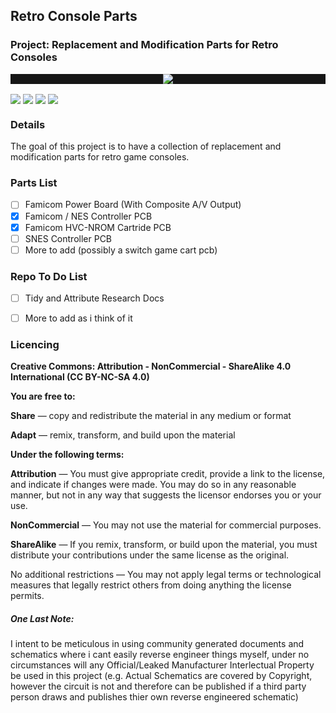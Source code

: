 ## Retro Console Parts

### **Project**: Replacement and Modification Parts for Retro Consoles <img alt="" align="right" src="https://img.shields.io/badge/Status-Prototype%20Phase-informational?style=flat&logoColor=white&color=73398D" />


<!-- Repo Cover Image -->
<p style="background-color:rgba(22,22,22,1.00)" align="center">
<img align="center" src="https://github.com/CrashOverrideProductions/Retro-Console-Parts/blob/main/Images/readmeheader.jpg?raw=true" />
</p>

<!-- Repo Stats -->
<img align="center" src="https://img.shields.io/github/commit-activity/m/CrashOverrideProductions/Retro-Console-Parts"> <img align="center" src="https://img.shields.io/github/last-commit/CrashOverrideProductions/Retro-Console-Parts"> <img align="center" src="https://img.shields.io/github/languages/code-size/CrashOverrideProductions/Retro-Console-Parts"> <img align="center" src="https://img.shields.io/github/directory-file-count/CrashOverrideProductions/Retro-Console-Parts">


### Details
The goal of this project is to have a collection of replacement and modification parts for retro game consoles.

<!-- To Do List -->
### Parts List
- [ ] Famicom Power Board (With Composite A/V Output)
- [x] Famicom / NES Controller PCB
- [x] Famicom HVC-NROM Cartride PCB
- [ ] SNES Controller PCB
- [ ] More to add (possibly a switch game cart pcb)

### Repo To Do List
- [ ] Tidy and Attribute Research Docs
- [ ] More to add as i think of it


<!-- Licencing Always at the Bottom -->
### Licencing <img alt="" align="right" src="https://img.shields.io/badge/Licence-CC--BY--NC--SA--4.0-informational?style=flat&logo=Creative%20Commons&logoColor=white&color=EF9421" />

**Creative Commons: Attribution - NonCommercial - ShareAlike 4.0 International (CC BY-NC-SA 4.0)**


**You are free to:**

**Share** — copy and redistribute the material in any medium or format

**Adapt** — remix, transform, and build upon the material


**Under the following terms:**

**Attribution** — You must give appropriate credit, provide a link to the license, and indicate if changes were made. You may do so in any reasonable manner, but not in any way that suggests the licensor endorses you or your use.

**NonCommercial** — You may not use the material for commercial purposes.

**ShareAlike** — If you remix, transform, or build upon the material, you must distribute your contributions under the same license as the original.

No additional restrictions — You may not apply legal terms or technological measures that legally restrict others from doing anything the license permits.

#####  One Last Note: 
I intent to be meticulous in using community generated documents and schematics where i cant easily reverse engineer things myself, under no circumstances will any Official/Leaked Manufacturer Interlectual Property be used in this project (e.g. Actual Schematics are covered by Copyright, however the circuit is not and therefore can be published if a third party person draws and publishes thier own reverse engineered schematic)
